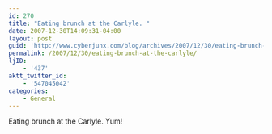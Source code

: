 ```yaml
---
id: 270
title: "Eating brunch at the Carlyle. "
date: 2007-12-30T14:09:31-04:00
layout: post
guid: 'http://www.cyberjunx.com/blog/archives/2007/12/30/eating-brunch-at-the-carlyle/'
permalink: /2007/12/30/eating-brunch-at-the-carlyle/
ljID:
    - '437'
aktt_twitter_id:
    - '547045042'
categories:
    - General
---
```


Eating brunch at the Carlyle. Yum!
